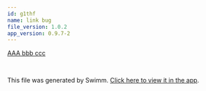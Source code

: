 ```yaml
---
id: g1thf
name: link bug
file_version: 1.0.2
app_version: 0.9.7-2
---
```


[AAA bbb ccc](aaa-bbb-ccc.0r9qv.sw.md)

<br/>

This file was generated by Swimm. [Click here to view it in the app](http://localhost:5000/repos/Z2l0aHViJTNBJTNBdDElM0ElM0FlcmFuLXN3aW1t/docs/g1thf).